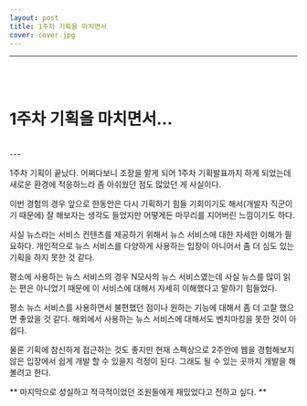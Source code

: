 ```yaml
---
layout: post
title: 1주차 기획을 마치면서
cover: cover.jpg
---
```



* * *
<br></br>


# 1주차 기획을 마치면서...
<br>
---

 1주차 기획이 끝났다. 어쩌다보니 조장을 맡게 되어 1주차 기획발표까지 하게 되었는데 새로운 환경에 적응하느라 좀 아쉬웠던 점도 많았던 게 사실이다. 
 
이번 경험의 경우 앞으로 한동안은 다시 기획하기 힘들 기회이기도 해서(개발자 직군이기 때문에) 잘 해보자는 생각도 들었지만 어떻게든 마무리를 지어버린 느낌이기도 하다.

사실 뉴스라는 서비스 컨텐츠를 제공하기 위해서 뉴스 서비스에 대한 자세한 이해가 필요하다. 개인적으로 뉴스 서비스를 다양하게 사용하는 입장이 아니어서 좀 더 심도 있는 기획을 하지 못한 것 같다.

평소에 사용하는 뉴스 서비스의 경우 N모사의 뉴스 서비스였는데 사실 뉴스를 많이 읽는 편은 아니었기 때문에 이 서비스에 대해서 자세히 이해했다고 말하기 힘들었다. 


평소 뉴스 서비스를 사용하면서 불편했던 점이나 원하는 기능에 대해서 좀 더 고찰 했으면 좋았을 것 같다. 
해외에서 사용하는 뉴스 서비스에 대해서도 벤치마킹을 못한 것이 아쉽다. 


물론 기획에 참신하게 접근하는 것도 좋지만 현재 스펙상으로 2주안에 웹을 경험해보지 않은 입장에서 쉽게 개발 할 수 있을지 걱정이 된다. 
그래도 될 수 있는 곳까지 개발을 해볼려고 한다. 


** 마지막으로 성실하고 적극적이었던 조원들에게 재밌었다고 전하고 싶다. **

